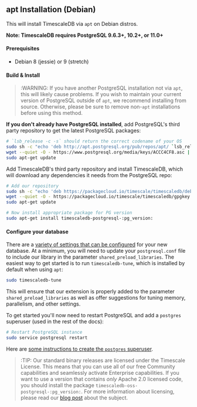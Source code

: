 ## apt Installation (Debian) [](installation-apt-debian)

This will install TimescaleDB via `apt` on Debian distros.

**Note: TimescaleDB requires PostgreSQL 9.6.3+, 10.2+, or 11.0+**

#### Prerequisites

- Debian 8 (jessie) or 9 (stretch)

#### Build & Install

>:WARNING: If you have another PostgreSQL installation not via `apt`,
this will likely cause problems.
If you wish to maintain your current version of PostgreSQL outside
of `apt`, we recommend installing from source.  Otherwise, please be
sure to remove non-`apt` installations before using this method.

**If you don't already have PostgreSQL installed**, add PostgreSQL's third
party repository to get the latest PostgreSQL packages:
```bash
# `lsb_release -c -s` should return the correct codename of your OS
sudo sh -c "echo 'deb http://apt.postgresql.org/pub/repos/apt/ `lsb_release -c -s`-pgdg main' >> /etc/apt/sources.list.d/pgdg.list"
wget --quiet -O - https://www.postgresql.org/media/keys/ACCC4CF8.asc | sudo apt-key add -
sudo apt-get update
```

Add TimescaleDB's third party repository and install TimescaleDB,
which will download any dependencies it needs from the PostgreSQL repo:
```bash
# Add our repository
sudo sh -c "echo 'deb https://packagecloud.io/timescale/timescaledb/debian/ `lsb_release -c -s` main' > /etc/apt/sources.list.d/timescaledb.list"
wget --quiet -O - https://packagecloud.io/timescale/timescaledb/gpgkey | sudo apt-key add -
sudo apt-get update

# Now install appropriate package for PG version
sudo apt-get install timescaledb-postgresql-:pg_version:
```

#### Configure your database

There are a [variety of settings that can be configured][config] for your
new database. At a minimum, you will need to update your `postgresql.conf`
file to include our library in the parameter `shared_preload_libraries`.
The easiest way to get started is to run `timescaledb-tune`, which is
installed by default when using `apt`:
```bash
sudo timescaledb-tune
```

This will ensure that our extension is properly added to the parameter
`shared_preload_libraries` as well as offer suggestions for tuning memory,
parallelism, and other settings.

To get started you'll now need to restart PostgreSQL and add
a `postgres` superuser (used in the rest of the docs):
```bash
# Restart PostgreSQL instance
sudo service postgresql restart
```

Here are [some instructions to create the `postgres` superuser][createuser].

>:TIP: Our standard binary releases are licensed under the Timescale License.
This means that you can use all of our free Community capabilities and
seamlessly activate Enterprise capabilities.
If you want to use a version that contains _only_ Apache 2.0 licensed
code, you should install the package `timescaledb-oss-postgresql-:pg_version:`.
For more information about licensing, please read our [blog post][blog-post]
about the subject.

[config]: /getting-started/configuring
[createuser]: http://suite.opengeo.org/docs/latest/dataadmin/pgGettingStarted/firstconnect.html
[blog-post]: https://www.timescale.com/blog/how-we-are-building-an-open-source-business-a7701516a480
